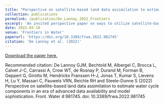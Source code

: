 ```yaml
---
title: "Perspective on satellite-based land data assimilation to estimate water cycle components in an era of advanced data availability and model sophistication"
collection: publications
permalink: /publication/De_Lannoy_2022_Frontiers
excerpt: 'An invited perspective paper on ways to utilize satellite-based land data assimilation to esitmate water cycle components. A companion review to Kumar et al., 2022.'
date: 2022-03-10
venue: 'Frontiers in Water'
paperurl: 'https://doi.org/10.3389/frwa.2022.981745'
citation: 'De Lannoy et al. (2022)'
---
```


[Download the paper here.](https://www.frontiersin.org/articles/10.3389/frwa.2022.981745/full)

Recommended citation: De Lannoy GJM, Bechtold M,
Albergel C, Brocca L, Calvet J-C, Carrassi A, Crow WT, de Rosnay P, Durand M, Forman B, Geppert G, Girotto M, Hendricks Franssen H-J, Jonas T, Kumar S, Lievens H, Lu Y, Massari C, Pauwels VRN, Reichle RH and Steele-Dunne S (2022) Perspective on satellite-based land data assimilation to estimate water cycle components in an era of advanced data availability and model sophistication. Front. Water 4:981745. doi: 10.3389/frwa.2022.981745
